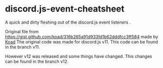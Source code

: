 # discord.js-event-cheatsheet
A quick and dirty fleshing out of the discord.js event listeners .


Original file from https://gist.github.com/koad/316b265a91d933fd1b62dddfcc3ff584 made by [Koad](https://gist.github.com/koad)
The original code was made for discord.js v11.
This code can be found in the branch v11.

However v12 was released and some things have changed. This changes can be found in the branch v12.